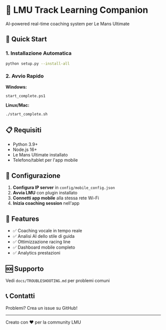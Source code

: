 # 🏁 LMU Track Learning Companion

AI-powered real-time coaching system per Le Mans Ultimate

## 🚀 Quick Start

### 1. Installazione Automatica
```bash
python setup.py --install-all
```

### 2. Avvio Rapido
**Windows:**
```batch
start_complete.ps1
```

**Linux/Mac:**
```bash
./start_complete.sh
```

## 📋 Requisiti

- Python 3.9+
- Node.js 16+
- Le Mans Ultimate installato
- Telefono/tablet per l'app mobile

## 🔧 Configurazione

1. **Configura IP server** in `config/mobile_config.json`
2. **Avvia LMU** con plugin installato
3. **Connetti app mobile** alla stessa rete Wi-Fi
4. **Inizia coaching session** nell'app

## 🎯 Features

- ✅ Coaching vocale in tempo reale
- ✅ Analisi AI dello stile di guida
- ✅ Ottimizzazione racing line
- ✅ Dashboard mobile completo
- ✅ Analytics prestazioni

## 🆘 Supporto

Vedi `docs/TROUBLESHOOTING.md` per problemi comuni

## 📞 Contatti

Problemi? Crea un issue su GitHub!

---
Creato con ❤️ per la community LMU
